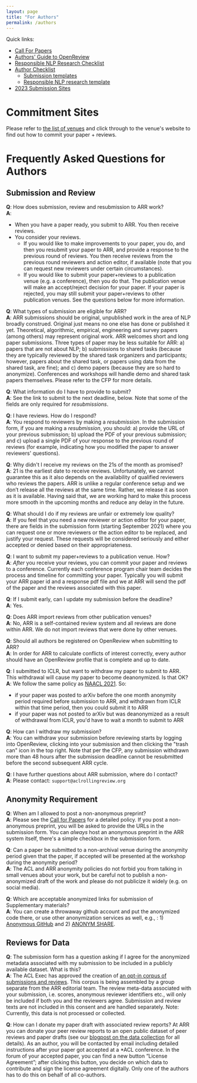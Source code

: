 ```yaml
---
layout: page
title: "For Authors"
permalink: /authors
---
```


Quick links:
* [Call For Papers](/cfp)
* [Authors' Guide to OpenReview](https://docs.google.com/presentation/d/1Z2ZiQLLXrnzInVkwgeDjbAWjOFtbu2_uezKC_SZUPNU/edit?usp=sharing)
* [Responsible NLP Research Checklist](https://aclrollingreview.org/responsibleNLPresearch)
* [Author Checklist](/authorchecklist)
  * [Submission templates](https://acl-org.github.io/ACLPUB/formatting.html)
  * [Responsible NLP research template](https://aclrollingreview.org/Responsible%20NLP%20Research%20Checklist%20-%20Fillable%20form.zip)
* [2023 Submission Sites](https://openreview.net/group?id=aclweb.org/ACL/ARR/2023)

# Commitment Sites

Please refer to [the list of venues](https://aclrollingreview.org/dates) and click through to the venue's website to find out how to commit your paper + reviews.

# Frequently Asked Questions for Authors

## Submission and Review

**Q**: How does submission, review and resubmission to ARR work?<br>
**A**:
- When you have a paper ready, you submit to ARR. You then receive reviews.
- You consider your reviews. 
  - If you would like to make improvements to your paper, you do, and then you resubmit your paper to ARR, and provide a response to the previous round of reviews. You then receive reviews from the previous round reviewers and action editor, if available (note that you can request new reviewers under certain circumstances).
  - If you would like to submit your paper+reviews to a publication venue (e.g. a conference), then you do that. The publication venue will make an accept/reject decision for your paper. If your paper is rejected, you may still submit your paper+reviews to other publication venues.
See the questions below for more information.

**Q**: What types of submission are eligible for ARR?<br>
**A**: ARR submissions should be original, unpublished work in the area of NLP broadly construed. Original just means no one else has done or published it yet. Theoretical, algorithmic, empirical, engineering and survey papers (among others) may represent original work. ARR welcomes short and long paper submissions. Three types of paper may be less suitable for ARR: a) papers that are not about NLP; b) submissions to shared tasks (because they are typically reviewed by the shared task organizers and participants; however, papers about the shared task, or papers using data from the shared task, are fine); and c) demo papers (because they are so hard to anonymize). Conferences and workshops will handle demo and shared task papers themselves.  Please refer to the CFP for more details.

**Q**: What information do I have to provide to submit?<br>
**A**: See the link to submit to the next deadline, below. Note that some of the fields are only required for _resubmissions_.

**Q**: I have reviews. How do I respond?<br>
**A**: You respond to reviewers by making a _resubmission_. In the submission form, if you are making a _resubmission_, you should: a) provide the URL of your previous submission; b) upload the PDF of your previous submission; and c) upload a single PDF of your response to the previous round of reviews (for example, indicating how you modified the paper to answer reviewers' questions).

**Q**: Why didn't I receive my reviews on the 21s of the month as promised?<br>
**A**: 21 is the earliest date to receive reviews. Unfortunately, we cannot guarantee this as it also depends on the availability of qualified reviewers who reviews the papers. ARR is unlike a regular conference setup and we don’t release all the reviews at the same time. Rather, we release it as soon as it is available. Having said that, we are working hard to make this process more smooth in the upcoming months and reduce any delay in the future.

**Q**: What should I do if my reviews are unfair or extremely low quality? <br>
**A**: If you feel that you need a new reviewer or action editor for your paper, there are fields in the submission form (starting September 2021) where you can request one or more reviewers or the action editor to be replaced, and justify your request. These requests will be considered seriously and either accepted or denied based on their appropriateness.

**Q**: I want to submit my paper+reviews to a publication venue. How?<br>
**A**: *After* you receive your reviews, you can commit your paper and reviews to a conference. Currently each conference program chair team decides the process and timeline for committing your paper. Typically you will submit your ARR paper id and a response pdf file and we at ARR will send the pdf of the paper and the reviews associated with this paper.

**Q**: If I submit early, can I update my submission before the deadline?<br>
**A**: Yes.

**Q**: Does ARR import reviews from other publication venues? <br>
**A**: No, ARR is a self-contained review system and all reviews are done within ARR. We do not import reviews that were done by other venues.

**Q**: Should all authors be registered on OpenReview when submitting to ARR?<br>
**A**: In order for ARR to calculate conflicts of interest correctly, every author should have an OpenReview profile that is complete and up to date.

**Q**: I submitted to ICLR, but want to withdraw my paper to submit to ARR. This withdrawal will cause my paper to become deanonymized. Is that OK? <br>
**A**: We follow the same policy as [NAACL 2021](https://2021.naacl.org/faq/). So:
-  if your paper was posted to arXiv before the one month anonymity period required before submission to ARR, and withdrawn from ICLR within that time period, then you could submit it to ARR
- if your paper was not posted to arXiv but was deanonymized as a result of withdrawal from ICLR, you'd have to wait a month to submit to ARR

**Q**: How can I withdraw my submission?<br>
**A**: You can withdraw your submission before reviewing starts by logging into OpenReview, clicking into your submission and then clicking the "trash can" icon in the top right. Note that per the CFP, any submission withdrawn more than 48 hours after the submission deadline cannot be resubmitted before the second subsequent ARR cycle.

**Q**: I have further questions about ARR submission, where do I contact?<br>
**A**: Please contact: `support@aclrollingreview.org`

## Anonymity Requirement

**Q**: When am I allowed to post a non-anonymous preprint?<br>
**A**: Please see the [Call for Papers](/cfp) for a detailed policy. If you post a non-anonymous preprint, you will be asked to provide the URLs in the submission form. You can _always_ host an anonymous preprint in the ARR system itself, there's a simple checkbox in the submission form.

**Q**: Can a paper be submitted to a non-archival venue during the anonymity period given that the paper, if accepted will be presented at the workshop during the anonymity period?<br>
**A**: The ACL and ARR anonymity policies do not forbid you from talking in small venues about your work, but be careful not to publish a non-anonymized draft of the work and please do not publicize it widely (e.g. on social media).

**Q**: Which are acceptable anonymized links for submission of Supplementary materials?<br>
**A**: You can create a throwaway github account and put the anonymized code there, or use other anonymization services as well, e.g., : 1) [Anonymous GitHub](https://anonymous.4open.science/) and 2) [ANONYM SHARE](https://anonymshare.com/).

## Reviews for Data

**Q**: The submission form has a question asking if I agree for the anonymized metadata associated with my submission to be included in a publicly available dataset. What is this?<br>
**A**: The ACL Exec has approved the creation of [an opt-in corpus of submissions and reviews](https://aclweb.org/adminwiki/index.php?title=Review_Data_Collection_at_*ACL). This corpus is being assembled by a group separate from the ARR editorial team. The review meta-data associated with your submission, i.e. scores, anonymous reviewer identifiers etc., will only be included if both you and the reviewers agree. Submission and review texts are not included in this consent and are handled separately. Note: Currently, this data is not processed or collected.


**Q**: How can I donate my paper draft with associated review reports?
At ARR you can donate your peer review reports to an open public dataset of peer reviews and paper drafts (see our [blogpost on the data collection](/datacollection) for all details). As an author, you will be contacted by email including detailed instructions after your paper got accepted at a *ACL conference. In the forum of your accepted paper, you can find a new button “License Agreement”; after clicking this button, you decide on which data to contribute and sign the license agreement digitally. Only one of the authors has to do this on behalf of all co-authors.

